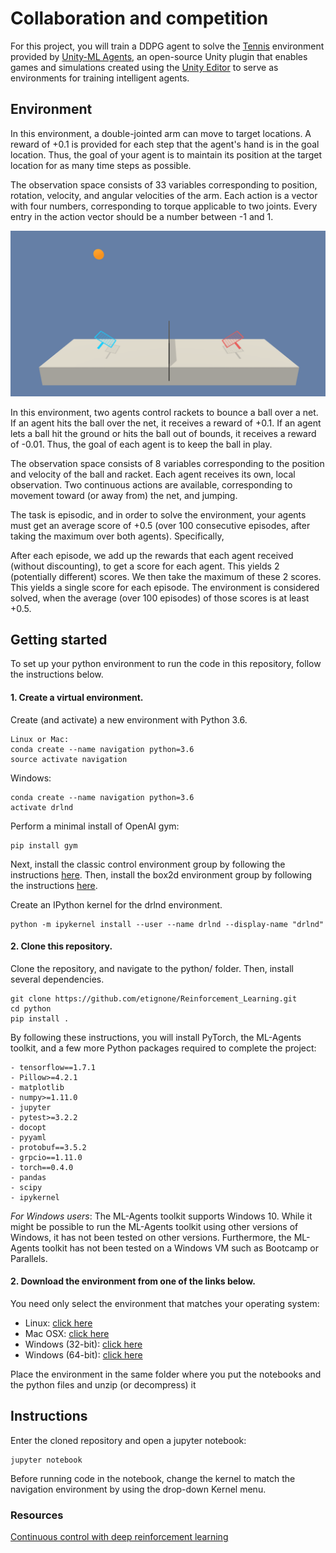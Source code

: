 # Collaboration and competition

For this project, you will train a DDPG agent to solve the [Tennis](https://github.com/Unity-Technologies/ml-agents/blob/master/docs/Learning-Environment-Examples.md#tennis) environment provided by [Unity-ML Agents](https://github.com/Unity-Technologies/ml-agents), an open-source Unity plugin that enables games and simulations created using the [Unity Editor](https://unity3d.com/) to serve as environments for training intelligent agents. 

## Environment

In this environment, a double-jointed arm can move to target locations. A reward of +0.1 is provided for each step that the agent's hand is in the goal location. Thus, the goal of your agent is to maintain its position at the target location for as many time steps as possible.

The observation space consists of 33 variables corresponding to position, rotation, velocity, and angular velocities of the arm. Each action is a vector with four numbers, corresponding to torque applicable to two joints. Every entry in the action vector should be a number between -1 and 1.

<center>
    
![ALt text](images/tennis.png)

</center>

In this environment, two agents control rackets to bounce a ball over a net. If an agent hits the ball over the net, it receives a reward of +0.1. If an agent lets a ball hit the ground or hits the ball out of bounds, it receives a reward of -0.01. Thus, the goal of each agent is to keep the ball in play.

The observation space consists of 8 variables corresponding to the position and velocity of the ball and racket. Each agent receives its own, local observation. Two continuous actions are available, corresponding to movement toward (or away from) the net, and jumping.

The task is episodic, and in order to solve the environment, your agents must get an average score of +0.5 (over 100 consecutive episodes, after taking the maximum over both agents). Specifically,

After each episode, we add up the rewards that each agent received (without discounting), to get a score for each agent. This yields 2 (potentially different) scores. We then take the maximum of these 2 scores.
This yields a single score for each episode.
The environment is considered solved, when the average (over 100 episodes) of those scores is at least +0.5.

## Getting started

To set up your python environment to run the code in this repository, follow the instructions below.

#### 1. Create a virtual environment. 

Create (and activate) a new environment with Python 3.6.

    Linux or Mac:
    conda create --name navigation python=3.6
    source activate navigation

Windows:

    conda create --name navigation python=3.6 
    activate drlnd
    
Perform a minimal install of OpenAI gym:

    pip install gym

Next, install the classic control environment group by following the instructions [here](https://github.com/openai/gym#classic-control).
Then, install the box2d environment group by following the instructions [here](https://github.com/openai/gym#box2d).

Create an IPython kernel for the drlnd environment.

    python -m ipykernel install --user --name drlnd --display-name "drlnd"

#### 2. Clone this repository. 

Clone the repository, and navigate to the python/ folder. Then, install several dependencies.

    git clone https://github.com/etignone/Reinforcement_Learning.git
    cd python
    pip install .

By following these instructions, you will install PyTorch, the ML-Agents toolkit, and a few more Python packages required to complete the project:

    - tensorflow==1.7.1
    - Pillow>=4.2.1
    - matplotlib
    - numpy>=1.11.0
    - jupyter
    - pytest>=3.2.2
    - docopt
    - pyyaml
    - protobuf==3.5.2
    - grpcio==1.11.0
    - torch==0.4.0
    - pandas
    - scipy
    - ipykernel

*For Windows users*: The ML-Agents toolkit supports Windows 10. While it might be possible to run the ML-Agents toolkit using other
versions of Windows, it has not been tested on other versions. Furthermore, the ML-Agents toolkit has not been tested on a               Windows VM such as Bootcamp or Parallels.

#### 2. Download the environment from one of the links below.  

You need only select the environment that matches your operating system:

- Linux: [click here](https://s3-us-west-1.amazonaws.com/udacity-drlnd/P2/Reacher/Reacher_Linux.zip)
- Mac OSX: [click here](https://s3-us-west-1.amazonaws.com/udacity-drlnd/P2/Reacher/Reacher.app.zip)
- Windows (32-bit): [click here](https://s3-us-west-1.amazonaws.com/udacity-drlnd/P2/Reacher/Reacher_Windows_x86.zip)
- Windows (64-bit): [click here](https://s3-us-west-1.amazonaws.com/udacity-drlnd/P2/Reacher/Reacher_Windows_x86_64.zip)

Place the environment in the same folder where you put the notebooks and the python files and unzip (or decompress) it

## Instructions

Enter the cloned repository and open a jupyter notebook:

    jupyter notebook
    
Before running code in the notebook, change the kernel to match the navigation environment by using the drop-down Kernel menu.

### Resources

[Continuous control with deep reinforcement learning](https://arxiv.org/abs/1509.02971)

